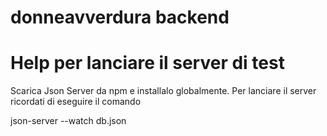 # donneavverdura backend

# Help per lanciare il server di test

Scarica Json Server da npm e installalo globalmente.
Per lanciare il server ricordati di eseguire il comando

 json-server --watch db.json
